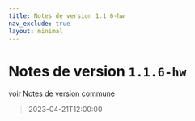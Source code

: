 ```yaml
---
title: Notes de version 1.1.6-hw
nav_exclude: true
layout: minimal
---
```


# Notes de version `1.1.6-hw`

[voir Notes de version commune](https://witsa.github.io/synapps/synapps-studio-releases/notes/1.1.6)

> 2023-04-21T12:00:00


